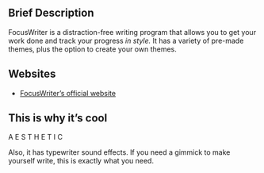 ## Brief Description

FocusWriter is a distraction-free writing program that allows you to get
your work done and track your progress *in style.* It has a variety of
pre-made themes, plus the option to create your own themes.

## Websites

  - [FocusWriter’s official website](https://gottcode.org/focuswriter/)

## This is why it’s cool

A E S T H E T I C

Also, it has typewriter sound effects. If you need a gimmick to make
yourself write, this is exactly what you need.
